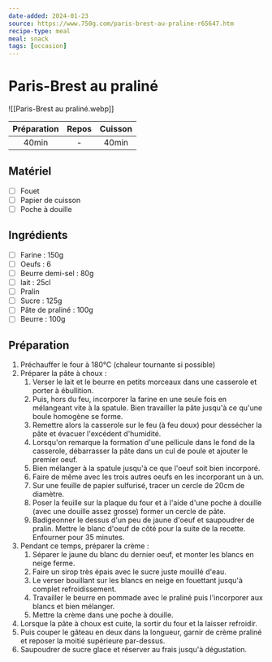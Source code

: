 ```yaml
---
date-added: 2024-01-23
source: https://www.750g.com/paris-brest-au-praline-r65647.htm
recipe-type: meal
meal: snack
tags: [occasion]
---
```


# Paris-Brest au praliné

![[Paris-Brest au praliné.webp]]

| Préparation | Repos | Cuisson |
|:-----------:|:-----:|:-------:|
|    40min    |   -   |  40min  |

## Matériel

- [ ] Fouet
- [ ] Papier de cuisson
- [ ] Poche à douille

## Ingrédients

- [ ] Farine : 150g
- [ ] Oeufs : 6
- [ ] Beurre demi-sel : 80g
- [ ] lait : 25cl
- [ ] Pralin
- [ ] Sucre : 125g
- [ ] Pâte de praliné : 100g
- [ ] Beurre : 100g

## Préparation

1. Préchauffer le four à 180°C (chaleur tournante si possible)
2. Préparer la pâte à choux :
	1. Verser le lait et le beurre en petits morceaux dans une casserole et porter à ébullition.
	2. Puis, hors du feu, incorporer la farine en une seule fois en mélangeant vite à la spatule. Bien travailler la pâte jusqu'à ce qu'une boule homogène se forme.
	3. Remettre alors la casserole sur le feu (à feu doux) pour dessécher la pâte et évacuer l'excédent d'humidité.
	4. Lorsqu'on remarque la formation d'une pellicule dans le fond de la casserole, débarrasser la pâte dans un cul de poule et ajouter le premier oeuf.
	5. Bien mélanger à la spatule jusqu'à ce que l'oeuf soit bien incorporé.
	6. Faire de même avec les trois autres oeufs en les incorporant un à un.
	7. Sur une feuille de papier sulfurisé, tracer un cercle de 20cm de diamètre.
	8. Poser la feuille sur la plaque du four et à l'aide d'une poche à douille (avec une douille assez grosse) former un cercle de pâte.
	9. Badigeonner le dessus d'un peu de jaune d'oeuf et saupoudrer de pralin. Mettre le blanc d'oeuf de côté pour la suite de la recette. Enfourner pour 35 minutes.
3. Pendant ce temps, préparer la crème :
	1. Séparer le jaune du blanc du dernier oeuf, et monter les blancs en neige ferme.
	2. Faire un sirop très épais avec le sucre juste mouillé d'eau.
	3. Le verser bouillant sur les blancs en neige en fouettant jusqu'à complet refroidissement.
	4. Travailler le beurre en pommade avec le praliné puis l'incorporer aux blancs et bien mélanger.
	5. Mettre la crème dans une poche à douille.
4. Lorsque la pâte à choux est cuite, la sortir du four et la laisser refroidir.
5. Puis couper le gâteau en deux dans la longueur, garnir de crème praliné et reposer la moitié supérieure par-dessus.
6. Saupoudrer de sucre glace et réserver au frais jusqu'à dégustation.
